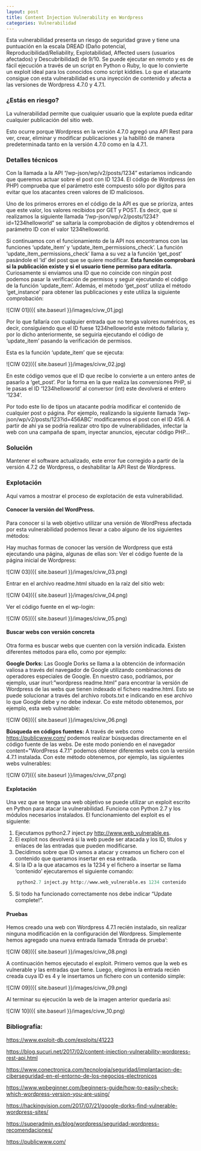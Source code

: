 ```yaml
---
layout: post
title: Content Injection Vulnerability en Wordpress
categories: Vulnerabilidad
---
```


Esta vulnerabilidad presenta un riesgo de seguridad grave y tiene una puntuación en la escala DREAD (Daño potencial, Reproducibilidad/Reliability, Explotabilidad, Affected users (usuarios afectados) y Descubribilidad) de 9/10. Se puede ejecutar en remoto y es de fácil ejecución a través de un script en Python o Ruby, lo que lo convierte un exploit ideal para los conocidos como script kiddies. Lo que el atacante consigue con esta vulnerabilidad es una inyección de contenido y afecta a las versiones de Wordpress 4.7.0 y 4.7.1. 

### ¿Estás en riesgo?

La vulnerabilidad permite que cualquier usuario que la explote pueda editar cualquier publicación del sitio web. 

Esto ocurre porque Wordpress en la versión 4.7.0 agregó una API Rest para ver, crear, eliminar y modificar publicaciones y la habilitó de manera predeterminada tanto en la versión 4.7.0 como en la 4.7.1.

### Detalles técnicos

Con la llamada a la API “/wp-json/wp/v2/posts/1234” estaríamos indicando que queremos actuar sobre el post con ID 1234. El código de Wordpress (en PHP) comprueba que el parámetro esté compuesto sólo por dígitos para evitar que los atacantes creen valores de ID maliciosos. 

Uno de los primeros errores en el código de la API es que se prioriza, antes que este valor, los valores recibidos por GET y POST. Es decir, que si realizamos la siguiente llamada “/wp-json/wp/v2/posts/1234?id=1234helloworld” se saltaría la comprobación de dígitos y obtendremos el parámetro ID con el valor 1234helloworld.

Si continuamos con el funcionamiento de la API nos encontramos con las funciones ‘update_item’ y  ‘update_item_permissions_check’. La función ‘update_item_permissions_check’ llama a su vez a la función ‘get_post’ pasándole el ‘id’ del post que se quiere modificar. **Esta función comprobará si la publicación existe y si el usuario tiene permiso para editarla.** Curiosamente si enviamos una ID que no coincide con ningún post podemos pasar la verificación de permisos y seguir ejecutando el código de la función ‘update_item’. Además, el método ‘get_post’ utiliza el método ‘get_instance’ para obtener las publicaciones y este utiliza la siguiente comprobación:

![CIW 01]({{ site.baseurl }}/images/civw_01.jpg)

Por lo que fallaría con cualquier entrada que no tenga valores numéricos, es decir, consiguiendo que el ID fuese 1234helloworld este método fallaría y, por lo dicho anteriormente, se seguiría ejecutando el código de ‘update_item’ pasando la verificación de permisos. 

Esta es la función ‘update_item’ que se ejecuta:

![CIW 02]({{ site.baseurl }}/images/civw_02.jpg)

En este código vemos que el ID que recibe lo convierte a un entero antes de pasarlo a ‘get_post’. Por la forma en la que realiza las conversiones PHP, si le pasas el ID ‘1234helloworld’ al conversor (int) este devolverá el entero ‘1234’.

Por todo este lío de tipos un atacante podría modificar el contenido de cualquier post o página. Por ejemplo, realizando la siguiente llamada ‘/wp-json/wp/v2/posts/123?id=456ABC’ modificaremos el post con el ID 456. A partir de ahí ya se podría realizar otro tipo de vulnerabilidades, infectar la web con una campaña de spam, inyectar anuncios, ejecutar código PHP… 

### Solución

Mantener el software actualizado, este error fue corregido a partir de la versión 4.7.2 de Wordpress, o deshabilitar la API Rest de Wordpress. 

### Explotación

Aquí vamos a mostrar el proceso de explotación de esta vulnerabilidad.

#### Conocer la versión del WordPress.

Para conocer si la web objetivo utilizar una versión de WordPress afectada por esta vulnerabilidad podemos llevar a cabo alguno de los siguientes métodos:

Hay muchas formas de conocer las versión de Wordpress que está ejecutando una página, algunas de ellas son:
Ver el código fuente de la página inicial de Wordpress:

![CIW 03]({{ site.baseurl }}/images/civw_03.png)

Entrar en el archivo readme.html situado en la raíz del sitio web:

![CIW 04]({{ site.baseurl }}/images/civw_04.png)

Ver el código fuente en el wp-login:

![CIW 05]({{ site.baseurl }}/images/civw_05.png)

#### Buscar webs con versión concreta

Otra forma es buscar webs que cuenten con la versión indicada. Existen diferentes métodos para ello, como por ejemplo:

**Google Dorks:** Las Google Dorks se llama a la obtención de información valiosa a través del navegador de Google utilizando combinaciones de operadores especiales de Google. En nuestro caso, podríamos, por ejemplo, usar inurl:”wordpress readme.html” para encontrar la versión de Wordpress de las webs que tienen indexado el fichero readme.html. Esto se puede solucionar a través del archivo robots.txt e indicando en ese archivo lo que Google debe y no debe indexar. Co este método obtenemos, por ejemplo, esta web vulnerable:

![CIW 06]({{ site.baseurl }}/images/civw_06.png)

**Búsqueda en códigos fuentes:** A través de webs como https://publicwww.com/ podemos realizar búsquedas directamente en el código fuente de las webs. De este modo poniendo en el navegador content="WordPress 4.7.1" podemos obtener diferentes webs con la versión 4.7.1 instalada. Con este método obtenemos, por ejemplo, las siguientes webs vulnerables:

![CIW 07]({{ site.baseurl }}/images/civw_07.png)

#### Explotación

Una vez que se tenga una web objetivo se puede utilizar un exploit escrito en Python para atacar la vulnerabilidad.  Funciona con Python 2.7 y los módulos necesarios instalados. 
El funcionamiento del exploit es el siguiente:

1. Ejecutamos python2.7 inject.py http://www.web_vulnerable.es.
2. El exploit nos devolverá si la web puede ser atacada y los ID, títulos y enlaces de las entradas que pueden modificarse. 
3. Decidimos sobre que ID vamos a atacar y creamos un fichero con el contenido que queramos insertar en esa entrada. 
4. Si la ID a la que atacamos es la 1234 y el fichero a insertar se llama ‘contenido’ ejecutaremos el siguiente comando: 
```python
    python2.7 inject.py http://www.web_vulnerable.es 1234 contenido 
```
5. Si todo ha funcionado correctamente nos debe indicar “Update complete!”. 

#### Pruebas

Hemos creado una web con Wordpress 4.7.1 recién instalado, sin realizar ninguna modificación en la configuración del Wordpress. Simplemente hemos agregado una nueva entrada llamada ‘Entrada de prueba’:

![CIW 08]({{ site.baseurl }}/images/civw_08.png)

A continuación hemos ejecutado el exploit. Primero vemos que la web es vulnerable y las entradas que tiene. Luego, elegimos la entrada recién creada cuya ID es 4 y le insertamos un fichero con un contenido simple:

![CIW 09]({{ site.baseurl }}/images/civw_09.png)

Al terminar su ejecución la web de la imagen anterior quedaría así:

![CIW 10]({{ site.baseurl }}/images/civw_10.png)

### Bibliografía:

https://www.exploit-db.com/exploits/41223

https://blog.sucuri.net/2017/02/content-injection-vulnerability-wordpress-rest-api.html

https://www.conectronica.com/tecnologia/seguridad/implantacion-de-ciberseguridad-en-el-entorno-de-los-negocios-electronicos

https://www.wpbeginner.com/beginners-guide/how-to-easily-check-which-wordpress-version-you-are-using/

https://hackingvision.com/2017/07/21/google-dorks-find-vulnerable-wordpress-sites/

https://superadmin.es/blog/wordpress/seguridad-wordpress-recomendaciones/

https://publicwww.com/
